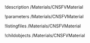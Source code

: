 !description /Materials/CNSFVMaterial

!parameters /Materials/CNSFVMaterial

!listingfiles /Materials/CNSFVMaterial

!childobjects /Materials/CNSFVMaterial
